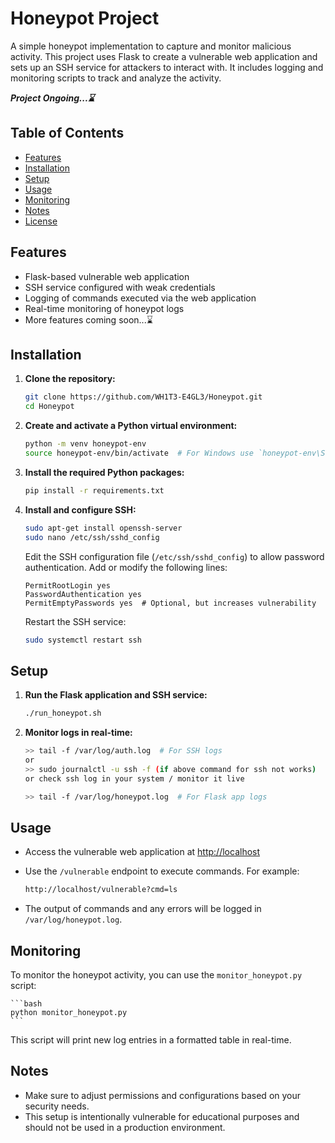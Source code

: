 # Honeypot Project

A simple honeypot implementation to capture and monitor malicious activity. This project uses Flask to create a vulnerable web application and sets up an SSH service for attackers to interact with. It includes logging and monitoring scripts to track and analyze the activity.

**_Project Ongoing...⌛_**

## Table of Contents

- [Features](#features)
- [Installation](#installation)
- [Setup](#setup)
- [Usage](#usage)
- [Monitoring](#monitoring)
- [Notes](#notes)
- [License](#license)

## Features

- Flask-based vulnerable web application
- SSH service configured with weak credentials
- Logging of commands executed via the web application
- Real-time monitoring of honeypot logs
- More features coming soon...⌛

## Installation

1. **Clone the repository:**

    ```bash
    git clone https://github.com/WH1T3-E4GL3/Honeypot.git
    cd Honeypot
    ```

2. **Create and activate a Python virtual environment:**

    ```bash
    python -m venv honeypot-env
    source honeypot-env/bin/activate  # For Windows use `honeypot-env\Scripts\activate`
    ```

3. **Install the required Python packages:**

    ```bash
    pip install -r requirements.txt
    ```

4. **Install and configure SSH:**

    ```bash
    sudo apt-get install openssh-server
    sudo nano /etc/ssh/sshd_config
    ```

    Edit the SSH configuration file (`/etc/ssh/sshd_config`) to allow password authentication. Add or modify the following lines:

    ```
    PermitRootLogin yes
    PasswordAuthentication yes
    PermitEmptyPasswords yes  # Optional, but increases vulnerability
    ```

    Restart the SSH service:

    ```bash
    sudo systemctl restart ssh
    ```

## Setup

1. **Run the Flask application and SSH service:**

    ```bash
    ./run_honeypot.sh
    ```

2. **Monitor logs in real-time:**

    ```bash
    >> tail -f /var/log/auth.log  # For SSH logs
    or
    >> sudo journalctl -u ssh -f (if above command for ssh not works)
    or check ssh log in your system / monitor it live 
    
    >> tail -f /var/log/honeypot.log  # For Flask app logs
    ```

## Usage

- Access the vulnerable web application at [http://localhost](http://localhost)
- Use the `/vulnerable` endpoint to execute commands. For example:

    ```bash
    http://localhost/vulnerable?cmd=ls
    ```

- The output of commands and any errors will be logged in `/var/log/honeypot.log`.

## Monitoring

To monitor the honeypot activity, you can use the `monitor_honeypot.py` script:

    ```bash
    python monitor_honeypot.py
    ```

This script will print new log entries in a formatted table in real-time.

## Notes

- Make sure to adjust permissions and configurations based on your security needs.
- This setup is intentionally vulnerable for educational purposes and should not be used in a production environment.


